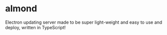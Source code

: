 # almond
 Electron updating server made to be super light-weight and easy to use and deploy, written in TypeScript!
